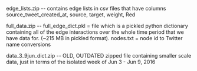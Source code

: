 edge_lists.zip -- contains edge lists in csv files that have columns 
		source_tweet_created_at, source, target, weight, Red

full_data.zip -- full_edge_dict.pkl = file which is a pickled python dictionary containing all of the edge interactions over the whole time period that we have data for. (~215 MB in pickled format).
		nodes.txt = node id to Twitter name conversions

data_3_9jun_dict.zip -- OLD, OUTDATED zipped file containing smaller scale data, just in terms of the isolated week of Jun 3 - Jun 9, 2016
